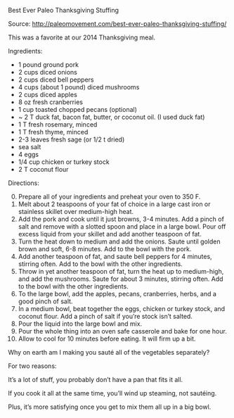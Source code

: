 Best Ever Paleo Thanksgiving Stuffing

Source: http://paleomovement.com/best-ever-paleo-thanksgiving-stuffing/

This was a favorite at our 2014 Thanksgiving meal.

Ingredients:

-  1 pound ground pork
-  2 cups diced onions
-  2 cups diced bell peppers
-  4 cups (about 1 pound) diced mushrooms
-  2 cups diced apples
-  8 oz fresh cranberries
-  1 cup toasted chopped pecans (optional)
-  ~ 2 T duck fat, bacon fat, butter, or coconut oil. (I used duck fat)
-  1 T fresh rosemary, minced
-  1 T fresh thyme, minced
-  2-3 leaves fresh sage (or 1/2 t dried)
-  sea salt
-  4 eggs
-  1/4 cup chicken or turkey stock
-  2 T coconut flour

Directions:

0. Prepare all of your ingredients and preheat your oven to 350 F.
1. Melt about 2 teaspoons of your fat of choice in a large cast iron or stainless skillet over medium-high heat.
2. Add the pork and cook until it just browns, 3-4 minutes. Add a pinch of salt and remove with a slotted spoon and place in a large bowl. Pour off excess liquid from your skillet and add another teaspoon of fat.
3. Turn the heat down to medium and add the onions. Saute until golden brown and soft, 6-8 minutes. Add to the bowl with the pork.
4. Add another teaspoon of fat, and saute bell peppers for 4 minutes, stirring often. Add to the bowl with the other ingredients.
5. Throw in yet another teaspoon of fat, turn the heat up to medium-high, and add the mushrooms. Saute for about 3 minutes, stirring often. Add to the bowl with the other ingredients.
6. To the large bowl, add the apples, pecans, cranberries, herbs, and a good pinch of salt.
7. In a medium bowl, beat together the eggs, chicken or turkey stock, and coconut flour. Add a pinch of salt if you’re stock isn’t salted.
8. Pour the liquid into the large bowl and mix.
9. Pour the whole thing into an oven safe casserole and bake for one hour.
10. Allow to cool for 10 minutes before eating. It will firm up a bit.

Why on earth am I making you sauté all of the vegetables separately? 

For two reasons:

It’s a lot of stuff, you probably don’t have a pan that fits it all.

If you cook it all at the same time, you’ll wind up steaming, not sautéing.

Plus, it’s more satisfying once you get to mix them all up in a big bowl.
